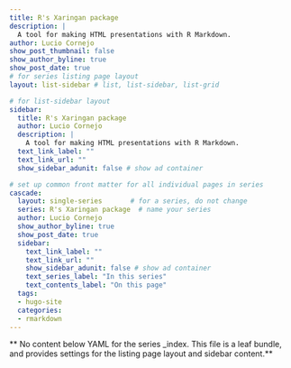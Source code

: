 ```yaml
---
title: R's Xaringan package
description: |
  A tool for making HTML presentations with R Markdown.
author: Lucio Cornejo
show_post_thumbnail: false
show_author_byline: true
show_post_date: true
# for series listing page layout
layout: list-sidebar # list, list-sidebar, list-grid

# for list-sidebar layout
sidebar: 
  title: R's Xaringan package
  author: Lucio Cornejo
  description: |
    A tool for making HTML presentations with R Markdown.
  text_link_label: ""
  text_link_url: ""
  show_sidebar_adunit: false # show ad container

# set up common front matter for all individual pages in series
cascade:
  layout: single-series       # for a series, do not change
  series: R's Xaringan package  # name your series
  author: Lucio Cornejo
  show_author_byline: true
  show_post_date: true
  sidebar:
    text_link_label: ""
    text_link_url: ""
    show_sidebar_adunit: false # show ad container
    text_series_label: "In this series" 
    text_contents_label: "On this page" 
  tags:
  - hugo-site
  categories:
  - rmarkdown
---
```


** No content below YAML for the series _index. This file is a leaf bundle, and provides settings for the listing page layout and sidebar content.**